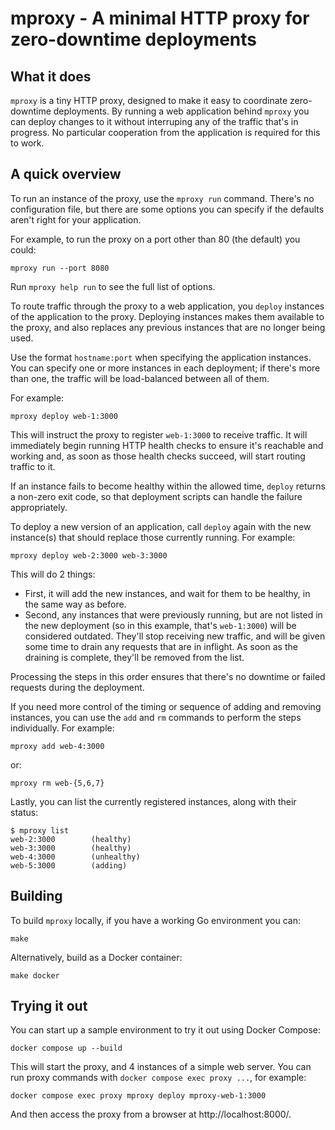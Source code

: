 # mproxy - A minimal HTTP proxy for zero-downtime deployments

## What it does

`mproxy` is a tiny HTTP proxy, designed to make it easy to coordinate
zero-downtime deployments. By running a web application behind `mproxy` you can
deploy changes to it without interruping any of the traffic that's in progress.
No particular cooperation from the application is required for this to work.

## A quick overview

To run an instance of the proxy, use the `mproxy run` command. There's no
configuration file, but there are some options you can specify if the defaults
aren't right for your application.

For example, to run the proxy on a port other than 80 (the default) you could:

    mproxy run --port 8080

Run `mproxy help run` to see the full list of options.

To route traffic through the proxy to a web application, you `deploy` instances of
the application to the proxy. Deploying instances makes them available to the proxy,
and also replaces any previous instances that are no longer being used.

Use the format `hostname:port` when specifying the application instances. You
can specify one or more instances in each deployment; if there's more than one,
the traffic will be load-balanced between all of them.

For example:

    mproxy deploy web-1:3000

This will instruct the proxy to register `web-1:3000` to receive traffic. It
will immediately begin running HTTP health checks to ensure it's reachable and
working and, as soon as those health checks succeed, will start routing traffic
to it.

If an instance fails to become healthy within the allowed time, `deploy` returns
a non-zero exit code, so that deployment scripts can handle the failure
appropriately.

To deploy a new version of an application, call `deploy` again with the new
instance(s) that should replace those currently running. For example:

    mproxy deploy web-2:3000 web-3:3000

This will do 2 things:

- First, it will add the new instances, and wait for them to be healthy, in the
  same way as before.
- Second, any instances that were previously running, but are not listed in the
  new deployment (so in this example, that's `web-1:3000`) will be considered
  outdated. They'll stop receiving new traffic, and will be given some time to
  drain any requests that are in inflight. As soon as the draining is complete,
  they'll be removed from the list.

Processing the steps in this order ensures that there's no downtime or failed
requests during the deployment.

If you need more control of the timing or sequence of adding and removing
instances, you can use the `add` and `rm` commands to perform the steps
individually. For example:

    mproxy add web-4:3000

or:

    mproxy rm web-{5,6,7}

Lastly, you can list the currently registered instances, along with their
status:

    $ mproxy list
    web-2:3000        (healthy)
    web-3:3000        (healthy)
    web-4:3000        (unhealthy)
    web-5:3000        (adding)

## Building

To build `mproxy` locally, if you have a working Go environment you can:

    make

Alternatively, build as a Docker container:

    make docker

## Trying it out

You can start up a sample environment to try it out using Docker Compose:

    docker compose up --build

This will start the proxy, and 4 instances of a simple web server. You can run
proxy commands with `docker compose exec proxy ...`, for example:

    docker compose exec proxy mproxy deploy mproxy-web-1:3000

And then access the proxy from a browser at http://localhost:8000/.

